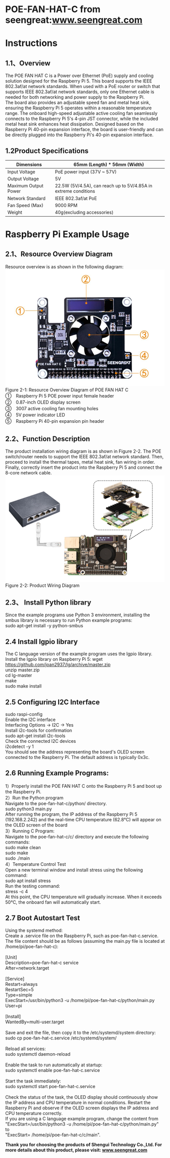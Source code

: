 POE-FAN-HAT-C from seengreat:www.seengreat.com
 =======================================
# Instructions
## 1.1、Overview
The POE FAN HAT C is a Power over Ethernet (PoE) supply and cooling solution designed for the Raspberry Pi 5. This board supports the IEEE 802.3af/at network standards. When used with a PoE router or switch that supports IEEE 802.3af/at network standards, only one Ethernet cable is needed for both networking and power supply to the Raspberry Pi.<br>
The board also provides an adjustable speed fan and metal heat sink, ensuring the Raspberry Pi 5 operates within a reasonable temperature range. The onboard high-speed adjustable active cooling fan seamlessly connects to the Raspberry Pi 5's 4-pin JST connector, while the included metal heat sink enhances heat dissipation.
Designed based on the Raspberry Pi 40-pin expansion interface, the board is user-friendly and can be directly plugged into the Raspberry Pi's 40-pin expansion interface.<br>
## 1.2Product Specifications
|Dimensions	|65mm (Length) * 56mm (Width)|
|----------------------|------------------------------------|
|Input Voltage	|PoE power input (37V ~ 57V)|
|Output Voltage	|5V|
|Maximum Output Power	|22.5W (5V/4.5A), can reach up to 5V/4.85A in extreme conditions|
|Network Standard	 |IEEE 802.3af/at PoE|
|Fan Speed (Max)	|9000 RPM|
|Weight	|40g(excluding accessories)|

# Raspberry Pi Example Usage
## 2.1、Resource Overview Diagram
Resource overview is as shown in the following diagram:<br>
![image](https://github.com/seengreat/POE-FAN-HAT-C/blob/main/pic1.png)<br>
Figure 2-1: Resource Overview Diagram of POE FAN HAT C<br>
①　Raspberry Pi 5 POE power input female header<br>
②　0.87-inch OLED display screen<br>
③　3007 active cooling fan mounting holes<br>
④　5V power indicator LED<br>
⑤　Raspberry Pi 40-pin expansion pin header<br>
## 2.2、Function Description
The product installation wiring diagram is as shown in Figure 2-2. The POE switch/router needs to support the IEEE 802.3af/at network standard. Then, proceed to install the thermal tapes, metal heat sink, fan wiring in order. Finally, correctly insert the product into the Raspberry Pi 5 and connect the 8-core network cable. <br>
![image](https://github.com/seengreat/POE-FAN-HAT-C/blob/main/pic2.png)<br>
Figure 2-2: Product Wiring Diagram<br>
## 2.3、 Install Python library
Since the example programs use Python 3 environment, installing the smbus library is necessary to run Python example programs:<br>
sudo apt-get install -y python-smbus<br>

##  2.4 Install lgpio library
The C language version of the example program uses the lgpio library. Install the lgpio library on Raspberry Pi 5:
wget https://github.com/joan2937/lg/archive/master.zip<br>
unzip master.zip<br>
cd lg-master<br>
make<br>
sudo make install<br>
##  2.5 Configuring I2C Interface
sudo raspi-config<br>
Enable the I2C interface<br>
Interfacing Options -> I2C -> Yes <br>
Install i2c-tools for confirmation<br>
sudo apt-get install i2c-tools<br>
Check the connected I2C devices<br>
i2cdetect -y 1<br>
You should see the address representing the board's OLED screen connected to the Raspberry Pi. The default address is typically 0x3c.<br>
##  2.6 Running Example Programs:
1）Properly install the POE FAN HAT C onto the Raspberry Pi 5 and boot up the Raspberry Pi.<br>
2）Run the Python program<br>
Navigate to the poe-fan-hat-c/python/ directory.<br>
sudo python3 main.py<br>
After running the program, the IP address of the Raspberry Pi 5 (192.168.2.242) and the real-time CPU temperature (62.8℃) will appear on the OLED screen of the board    <br> 
3）Running C Program:<br>
Navigate to the poe-fan-hat-c/c/ directory and execute the following commands:<br>
sudo make clean<br>
sudo make<br>
sudo ./main<br>
4）Temperature Control Test<br>
Open a new terminal window and install stress using the following command:<br>
sudo apt install stress<br>
 Run the testing command:<br>
stress -c 4<br>
At this point, the CPU temperature will gradually increase. When it exceeds 50℃, the onboard fan will automatically start.<br>

##  2.7 Boot Autostart Test
Using the systemd method:<br>
Create a .service file on the Raspberry Pi, such as poe-fan-hat-c.service. The file content should be as follows (assuming the main.py file is located at /home/pi/poe-fan-hat-c):<br>
<br>
[Unit]<br>
Description=poe-fan-hat-c service<br>
After=network.target<br>
<br>
[Service]<br>
Restart=always<br>
RestartSec=5<br>
Type=simple<br>
ExecStart=/usr/bin/python3 -u /home/pi/poe-fan-hat-c/python/main.py<br>
User=pi<br>
<br>
[Install]<br>
WantedBy=multi-user.target<br>
<br>
Save and exit the file, then copy it to the /etc/systemd/system directory:<br>
sudo cp poe-fan-hat-c.service /etc/systemd/system/   <br>                        
Reload all services:<br>
sudo systemctl daemon-reload <br>                                           
Enable the task to run automatically at startup:<br>
sudo systemctl enable poe-fan-hat-c.service   <br>                              
Start the task immediately:<br>
sudo systemctl start poe-fan-hat-c.service      <br>                              
Check the status of the task, the OLED display should continuously show the IP address and CPU temperature in normal conditions. Restart the Raspberry Pi and observe if the OLED screen displays the IP address and CPU temperature correctly.<br>
If you are using a C language example program, change the content from "ExecStart=/usr/bin/python3 -u /home/pi/poe-fan-hat-c/python/main.py" <br>
to <br>
"ExecStart= /home/pi/poe-fan-hat-c/c/main".<br>

__Thank you for choosing the products of Shengui Technology Co.,Ltd. For more details about this product, please visit:
www.seengreat.com__


